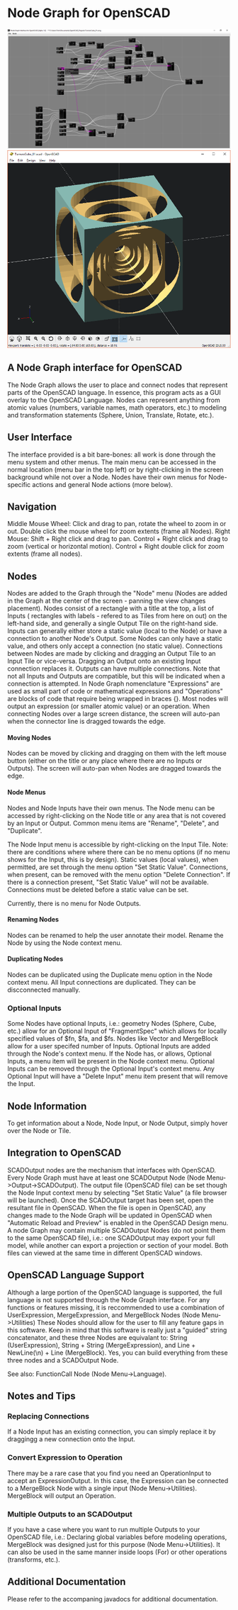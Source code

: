 # Node Graph for OpenSCAD #

![UI Image](/images/NodeGraphInterfaceUI.png)
![Output Image](/images/NodeGraphOutput.png)

## A Node Graph interface for OpenSCAD ##

The Node Graph allows the user to place and connect nodes that represent parts of the OpenSCAD language.  In essence, this program acts as a GUI overlay to the OpenSCAD Language.  Nodes can represent anything from atomic values (numbers, variable names, math operators, etc.) to modeling and transformation statements (Sphere, Union, Translate, Rotate, etc.).   


## User Interface ##
The interface provided is a bit bare-bones: all work is done through the menu system and other menus.  The main menu can be accessed in the normal location (menu bar in the top left) or by right-clicking in the screen background while not over a Node.  Nodes have their own menus for Node-specific actions and general Node actions (more below).


## Navigation ##

Middle Mouse Wheel: Click and drag to pan, rotate the wheel to zoom in or out.  Double click the mouse wheel for zoom extents (frame all Nodes).
Right Mouse: Shift + Right click and drag to pan.  Control + Right click and drag to zoom (vertical or horizontal motion).  Control + Right double click for zoom extents (frame all nodes).


## Nodes ##

Nodes are added to the Graph through the "Node" menu (Nodes are added in the Graph at the center of the screen - panning the view changes placement).
Nodes consist of a rectangle with a title at the top, a list of Inputs ( rectangles with labels - refered to as Tiles from here on out) on the left-hand side, and generally a single Output Tile on the right-hand side.  Inputs can generally either store a static value (local to the Node) or have a connection to another Node's Output.  Some Nodes can only have a static value, and others only accept a connection (no static value).  Connections between Nodes are made by clicking and dragging an Output Tile to an Input Tile or vice-versa.  Dragging an Output onto an existing Input connection replaces it.  Outputs can have multiple connections.  Note that not all Inputs and Outputs are compatible, but this will be indicated when a connection is attempted.  In Node Graph nomenclature "Expressions" are used as small part of code or mathematical expressions and "Operations" are blocks of code that require being wrapped in braces {}.  Most nodes will output an expression (or smaller atomic value) or an operation.  When connecting Nodes over a large screen distance, the screen will auto-pan when the connector line is dragged towards the edge.

#### Moving Nodes ####
Nodes can be moved by clicking and dragging on them with the left mouse button (either on the title or any place where there are no Inputs or Outputs).  The screen will auto-pan when Nodes are dragged towards the edge.

#### Node Menus ####
Nodes and Node Inputs have their own menus.  The Node menu can be accessed by right-clicking on the Node title or any area that is not covered by an Input or Output.  Common menu items are "Rename", "Delete", and "Duplicate". 

The Node Input menu is accessible by right-clicking on the Input Tile. Note: there are conditions where where there can be no menu options (if no menu shows for the Input, this is by design).  Static values (local values), when permitted,  are set through the menu option "Set Static Value".  Connections, when present, can be removed with the menu option "Delete Connection".  If there is a connection present, "Set Static Value" will not be available.  Connections must be deleted before a static value can be set.

Currently, there is no menu for Node Outputs.


#### Renaming Nodes ####
Nodes can be renamed to help the user annotate their model.  Rename the Node by using the Node context menu.

#### Duplicating Nodes ####
Nodes can be duplicated using the Duplicate menu option in the Node context menu.  All Input connections are duplicated.  They can be discconnected manually.

### Optional Inputs ###
Some Nodes have optional Inputs, i.e.:  geometry Nodes (Sphere, Cube, etc.) allow for an Optional Input of "FragmentSpec" which allows for locally specified values of $fn, $fa, and $fs.  Nodes like Vector and MergeBlock allow for a user specifed number of Inputs.  Optional Inputs are added through the Node's context menu.  If the Node has, or allows, Optional Inputs, a menu item will be present in the Node context menu.  Optional Inputs can be removed through the Optional Input's context menu.  Any Optional Input will have a "Delete Input" menu item present that will remove the Input.

## Node Information ##
To get information about a Node, Node Input, or Node Output, simply hover over the Node or Tile.

## Integration to OpenSCAD ##
SCADOutput nodes are the mechanism that interfaces with OpenSCAD.  Every Node Graph must have at least one SCADOutput Node (Node Menu->Output->SCADOutput).  The output file (OpenSCAD file) can be set though the Node Input context menu by selecting "Set Static Value" (a file browser will be launched).  Once the SCADOutput target has been set, open the resultant file in OpenSCAD.  When the file is open in OpenSCAD, any changes made to the Node Graph will be updated in OpenSCAD when "Automatic Reload and Preview" is enabled in the OpenSCAD Design menu.  A node Graph may contain multiple SCADOutput Nodes (do not point them to the same OpenSCAD file), i.e.: one SCADOutput may export your full model, while another can export a projection or section of your model.  Both files can viewed at the same time in different OpenSCAD windows.


## OpenSCAD Language Support ##
Although a large portion of the OpenSCAD language is supported, the full language is not supported through the Node Graph interface.  For any functions or features missing, it is reccommended to use  a combination of UserExpression, MergeExpression, and MergeBlock Nodes (Node Menu->Utilities) These Nodes should allow for the user to fill any feature gaps in this software.  Keep in mind that this software is really just a "guided" string concatenator, and these three Nodes are equivalant to: String (UserExpression), String + String (MergeExpression), and Line + NewLine(\n) + Line (MergeBlock).  Yes, you can build everything from these three nodes and a SCADOutput Node.  

See also: FunctionCall Node (Node Menu->Language).

## Notes and Tips ##

### Replacing Connections ###
If a Node Input has an existing connection, you can simply replace it by draggingg a new connection onto the Input.  


### Convert Expression to Operation ###
There may be a rare case that you find you need an OperationInput to accept an ExpressionOutput.   In this case, the Expression can be connected to a MergeBlock Node with a single input (Node Menu->Utilities).  MergeBlock will output an Operation.


### Multiple Outputs to an SCADOutput ###
If you have a case where you want to run multiple Outputs to your OpenSCAD file, i.e.: Declaring global variables before modeling operations, MergeBlock was designed just for this purpose (Node Menu->Utilities).  It can also be used in the same manner inside loops (For) or other operations (transforms, etc.).

## Additional Documentation ##

Please refer to the accompaning javadocs for  additional documentation.

